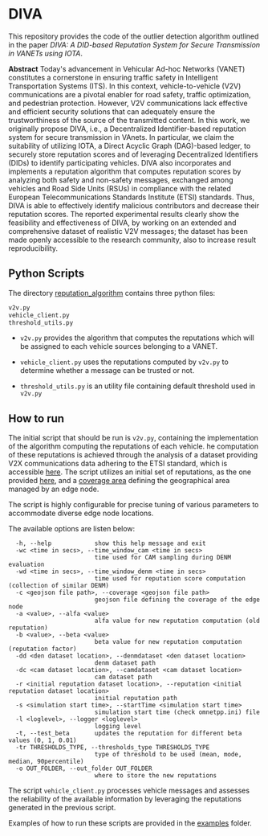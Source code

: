 # DIVA

This repository provides the code of the outlier detection algorithm outlined in the paper *DIVA: A DID-based Reputation System for Secure Transmission in VANETs using IOTA*.

**Abstract**
Today's advancement in Vehicular Ad-hoc Networks (VANET) constitutes a cornerstone in ensuring traffic safety in Intelligent Transportation Systems (ITS). In this context, vehicle-to-vehicle (V2V) communications are a pivotal enabler for road safety, traffic optimization, and pedestrian protection. However, V2V communications lack effective and efficient security solutions that can adequately ensure the trustworthiness of the source of the transmitted content. In this work, we originally propose DIVA, i.e., a Decentralized Identifier-based reputation system for secure transmission in VAnets. In particular, we claim the suitability of utilizing IOTA, a Direct Acyclic Graph (DAG)-based ledger, to securely store reputation scores and of leveraging Decentralized Identifiers (DIDs) to identify participating vehicles. DIVA also incorporates and implements a reputation algorithm that computes reputation scores by analyzing both safety and non-safety messages, exchanged among vehicles and Road Side Units (RSUs) in compliance with the related European Telecommunications Standards Institute (ETSI) standards. Thus, DIVA is able to effectively identify malicious contributors and decrease their reputation scores. The reported experimental results clearly show the feasibility and effectiveness of DIVA, by working on an extended and comprehensive dataset of realistic V2V messages; the dataset has been made openly accessible to the research community, also to increase result reproducibility.

## Python Scripts
The directory [reputation_algorithm](./reputation_algorithm/) contains three python files:
```python
v2v.py
vehicle_client.py
threshold_utils.py
```

-  ``` v2v.py ``` provides the algorithm that computes the reputations which will be assigned to each vehicle sources belonging to a VANET.

- ```vehicle_client.py```  uses the reputations computed by ```v2v.py``` to determine whether a message can be trusted or not.

- ``` threshold_utils.py ``` is an utility file containing default threshold used in ``` v2v.py ```

## How to run
The initial script that should be run is ```v2v.py```, containing the implementation of the algorithm computing the reputations of each vehicle. he computation of these reputations is achieved through the analysis of a dataset providing V2X communications data adhering to the ETSI standard, which is accessible [here](https://github.com/MMw-Unibo/ETSI-V2V-Dataset). The script utilizes an initial set of reputations, as the one provided [here](./dataset/initial_reputations.csv), and a [coverage area](./dataset/coverage.json) defining the geographical area managed by an edge node.

The script is highly configurable for precise tuning of various parameters to accommodate diverse edge node locations.

The available options are listen below:
```
  -h, --help            show this help message and exit
  -wc <time in secs>, --time_window_cam <time in secs>
                        time used for CAM sampling during DENM evaluation
  -wd <time in secs>, --time_window_denm <time in secs>
                        time used for reputation score computation (collection of similar DENM)
  -c <geojson file path>, --coverage <geojson file path>
                        geojson file defining the coverage of the edge node
  -a <value>, --alfa <value>
                        alfa value for new reputation computation (old reputation)
  -b <value>, --beta <value>
                        beta value for new reputation computation (reputation factor)
  -dd <den dataset location>, --denmdataset <den dataset location>
                        denm dataset path
  -dc <cam dataset location>, --camdataset <cam dataset location>
                        cam dataset path
  -r <initial reputation dataset location>, --reputation <initial reputation dataset location>
                        initial reputation path
  -s <simulation start time>, --startTime <simulation start time>
                        simulation start time (check omnetpp.ini) file
  -l <loglevel>, --logger <loglevel>
                        logging level
  -t, --test_beta       updates the reputation for different beta values (0, 1, 0.01)
  -tr THRESHOLDS_TYPE, --thresholds_type THRESHOLDS_TYPE
                        type of threshold to be used (mean, mode, median, 90percentile)
  -o OUT_FOLDER, --out_folder OUT_FOLDER
                        where to store the new reputations
```


The script ```vehicle_client.py```  processes vehicle messages and assesses the reliability of the available information by leveraging the reputations generated in the previous script.

Examples of how to run these scripts are provided in the [examples](./examples) folder.


<!-- ## How to Cite
TBD -->